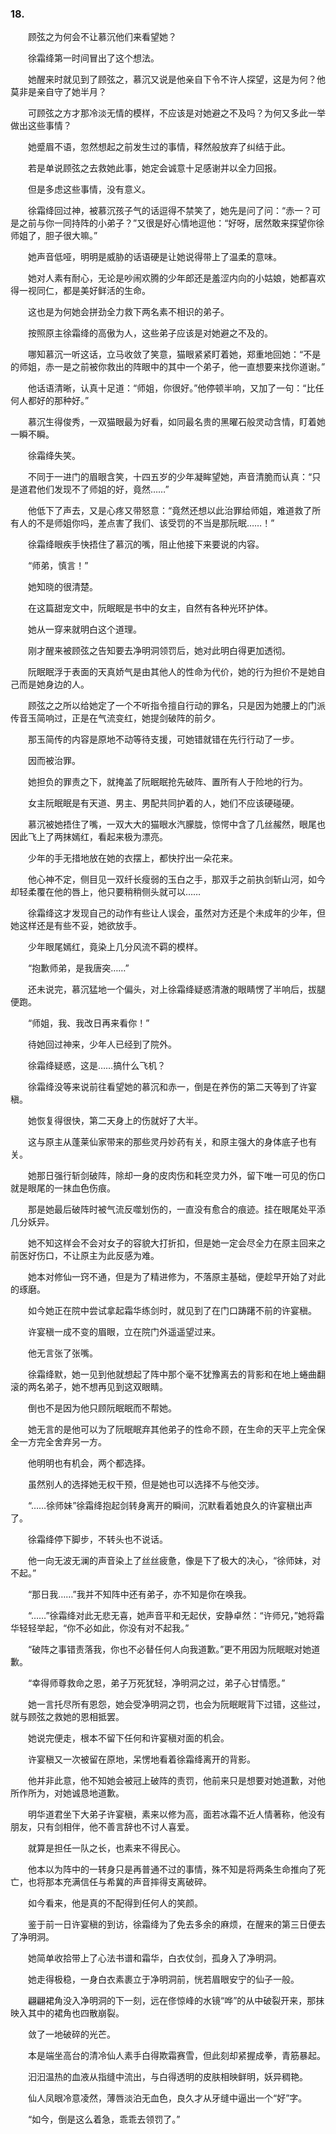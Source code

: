 ### 18.

　　顾弦之为何会不让慕沉他们来看望她？

　　徐霜绛第一时间冒出了这个想法。

　　她醒来时就见到了顾弦之，慕沉又说是他亲自下令不许人探望，这是为何？他莫非是亲自守了她半月？

　　可顾弦之方才那冷淡无情的模样，不应该是对她避之不及吗？为何又多此一举做出这些事情？　　

　　她蹙眉不语，忽然想起之前发生过的事情，释然般放弃了纠结于此。

　　若是单说顾弦之去救她此事，她定会诚意十足感谢并以全力回报。

　　但是多虑这些事情，没有意义。

　　徐霜绛回过神，被慕沉孩子气的话逗得不禁笑了，她先是问了问：“赤一？可是之前与你一同持阵的小弟子？”又很是好心情地逗他：“好呀，居然敢来探望你徐师姐了，胆子很大嘛。”

　　她声音低哑，明明是威胁的话语硬是让她说得带上了温柔的意味。

　　她对人素有耐心，无论是吵闹欢腾的少年郎还是羞涩内向的小姑娘，她都喜欢得一视同仁，都是美好鲜活的生命。

　　这也是为何她会拼劲全力救下两名素不相识的弟子。

　　按照原主徐霜绛的高傲为人，这些弟子应该是对她避之不及的。

　　哪知慕沉一听这话，立马收敛了笑意，猫眼紧紧盯着她，郑重地回她：“不是的师姐，赤一是之前被你救出的阵眼中的其中一个弟子，他一直想要来找你道谢。”

　　他话语清晰，认真十足道：“师姐，你很好。”他停顿半响，又加了一句：“比任何人都好的那种好。”

　　慕沉生得俊秀，一双猫眼最为好看，如同最名贵的黑曜石般灵动含情，盯着她一瞬不瞬。

　　徐霜绛失笑。

　　不同于一进门的眉眼含笑，十四五岁的少年凝眸望她，声音清脆而认真：“只是道君他们发现不了师姐的好，竟然……”

　　他低下了声去，又是心疼又带怒意：“竟然还想以此治罪给师姐，难道救了所有人的不是师姐你吗，差点害了我们、该受罚的不当是那阮眠……！”

　　徐霜绛眼疾手快捂住了慕沉的嘴，阻止他接下来要说的内容。

　　“师弟，慎言！”

　　她知晓的很清楚。

　　在这篇甜宠文中，阮眠眠是书中的女主，自然有各种光环护体。

　　她从一穿来就明白这个道理。

　　刚才醒来被顾弦之告知要去净明洞领罚后，她对此明白得更加透彻。

　　阮眠眠浮于表面的天真娇气是由其他人的性命为代价，她的行为担价不是她自己而是她身边的人。

　　顾弦之之所以给她定了一个不听指令擅自行动的罪名，只是因为她腰上的门派传音玉简响过，正是在气流变红，她提剑破阵的前夕。

　　那玉简传的内容是原地不动等待支援，可她错就错在先行行动了一步。

　　因而被治罪。

　　她担负的罪责之下，就掩盖了阮眠眠抢先破阵、置所有人于险地的行为。

　　女主阮眠眠是有天道、男主、男配共同护着的人，她们不应该硬碰硬。

　　慕沉被她捂住了嘴，一双大大的猫眼水汽朦胧，惊愕中含了几丝赧然，眼尾也因此飞上了两抹嫣红，看起来极为漂亮。

　　少年的手无措地放在她的衣摆上，都快拧出一朵花来。

　　他心神不定，侧目见一双纤长瘦弱的玉白之手，那双手之前执剑斩山河，如今却轻柔覆在他的唇上，他只要稍稍侧头就可以……

　　徐霜绛这才发现自己的动作有些让人误会，虽然对方还是个未成年的少年，但她这样还是有些不妥，她欲放手。

　　少年眼尾嫣红，竟染上几分风流不羁的模样。

　　“抱歉师弟，是我唐突……”

　　还未说完，慕沉猛地一个偏头，对上徐霜绛疑惑清澈的眼睛愣了半响后，拔腿便跑。

　　“师姐，我、我改日再来看你！”

　　待她回过神来，少年人已经到了院外。

　　徐霜绛疑惑，这是……搞什么飞机？

　　徐霜绛没等来说前往看望她的慕沉和赤一，倒是在养伤的第二天等到了许宴稹。

　　她恢复得很快，第二天身上的伤就好了大半。

　　这与原主从蓬莱仙家带来的那些灵丹妙药有关，和原主强大的身体底子也有关。

　　她那日强行斩剑破阵，除却一身的皮肉伤和耗空灵力外，留下唯一可见的伤口就是眼尾的一抹血色伤痕。

　　那是她最后破阵时被气流反噬划伤的，一直没有愈合的痕迹。挂在眼尾处平添几分妖异。

　　她不知这样会不会对女子的容貌大打折扣，但是她一定会尽全力在原主回来之前医好伤口，不让原主为此反感为难。

　　她本对修仙一窍不通，但是为了精进修为，不落原主基础，便趁早开始了对此的琢磨。

　　如今她正在院中尝试拿起霜华练剑时，就见到了在门口踌躇不前的许宴稹。

　　许宴稹一成不变的眉眼，立在院门外遥遥望过来。

　　他无言张了张嘴。

　　徐霜绛默，她一见到他就想起了阵中那个毫不犹豫离去的背影和在地上蜷曲翻滚的两名弟子，她不想再见到这双眼睛。

　　倒也不是因为他只顾阮眠眠而不帮她。

　　她无言的是他可以为了阮眠眠弃其他弟子的性命不顾，在生命的天平上完全保全一方完全舍弃另一方。

　　他明明也有机会，两个都选择。

　　虽然别人的选择她无权干预，但是她也可以选择不与他交涉。

　　“……徐师妹”徐霜绛抱起剑转身离开的瞬间，沉默看着她良久的许宴稹出声了。

　　徐霜绛停下脚步，不转头也不说话。

　　他一向无波无澜的声音染上了丝丝疲惫，像是下了极大的决心，“徐师妹，对不起。”

　　“那日我……”我并不知阵中还有弟子，亦不知是你在唤我。

　　“……”徐霜绛对此无悲无喜，她声音平和无起伏，安静卓然：“许师兄，”她将霜华轻轻举起，“你不必如此，你没有对不起我。”

　　“破阵之事错责落我，你也不必替任何人向我道歉。”更不用因为阮眠眠对她道歉。

　　“幸得师尊救命之恩，弟子万死犹轻，净明洞之过，弟子心甘情愿。”

　　她一言托尽所有恩怨，她会受净明洞之罚，也会为阮眠眠背下过错，这些过，就与顾弦之救她的恩相抵罢。

　　她说完便走，根本不留下任何和许宴稹对面的机会。

　　许宴稹又一次被留在原地，呆愣地看着徐霜绛离开的背影。

　　他并非此意，他不知她会被冠上破阵的责罚，他前来只是想要对她道歉，对他所作所为，对她诚恳地道歉。

　　明华道君坐下大弟子许宴稹，素来以修为高，面若冰霜不近人情著称，他没有朋友，只有剑相伴，他不善言辞也不讨人喜爱。

　　就算是担任一队之长，也素来不得民心。

　　他本以为阵中的一转身只是再普通不过的事情，殊不知是将两条生命推向了死亡，也将那本充满信任与希冀的声音摔得支离破碎。

　　如今看来，他是真的不配得到任何人的笑颜。

　　鉴于前一日许宴稹的到访，徐霜绛为了免去多余的麻烦，在醒来的第三日便去了净明洞。

　　她简单收拾带上了心法书谱和霜华，白衣仗剑，孤身入了净明洞。

　　她走得极稳，一身白衣素裹立于净明洞前，恍若眉眼安宁的仙子一般。

　　翩翩裙角没入净明洞的下一刻，远在俢惊峰的水镜“哗”的从中破裂开来，那抹映入其中的裙角也四散崩裂。

　　敛了一地破碎的光芒。

　　本是端坐高台的清冷仙人素手白得欺霜赛雪，但此刻却紧握成拳，青筋暴起。

　　汩汩温热的血液从指缝中流出，与白得透明的皮肤相映鲜明，妖异稠艳。

　　仙人凤眼冷意凌然，薄唇淡泊无血色，良久才从牙缝中逼出一个“好”字。

　　“如今，倒是这么着急，乖乖去领罚了。”